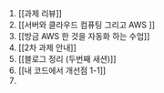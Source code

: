 1. [[과제 리뷰]]
2. [[서버와 클라우드 컴퓨팅 그리고 AWS ]]
3. [[방금 AWS 한 것을 자동화 하는 수업]]
4. [[2차 과제 안내]]
5. [[블로그 정리 (두번째 새션)]]
6. [[내 코드에서 개선점 1-1]]
7. 